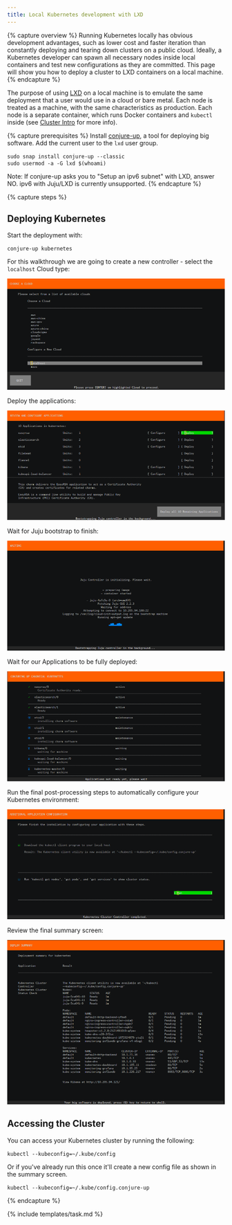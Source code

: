 ```yaml
---
title: Local Kubernetes development with LXD
---
```


{% capture overview %}
Running Kubernetes locally has obvious development advantages, such as lower cost and faster iteration than constantly deploying and tearing down clusters on a public cloud. Ideally, a Kubernetes developer can spawn all necessary nodes inside local containers and test new configurations as they are committed. This page will show you how to deploy a cluster to LXD containers on a local machine.
{% endcapture %}

The purpose of using [LXD](https://linuxcontainers.org/lxd/) on a local machine is to emulate the same deployment that a user would use in a cloud or bare metal. Each node is treated as a machine, with the same characteristics as production. Each node is a separate container, which runs Docker containers and `kubectl` inside (see [Cluster Intro](/docs/tutorials/kubernetes-basics/cluster-intro/) for more info).

{% capture prerequisites %}
Install [conjure-up](http://conjure-up.io/), a tool for deploying big software.
Add the current user to the `lxd` user group.
    
```
sudo snap install conjure-up --classic
sudo usermod -a -G lxd $(whoami)
```

Note: If conjure-up asks you to "Setup an ipv6 subnet" with LXD, answer NO. ipv6 with Juju/LXD is currently unsupported.
{% endcapture %}

{% capture steps %}
## Deploying Kubernetes

Start the deployment with:

    conjure-up kubernetes

For this walkthrough we are going to create a new controller - select the `localhost` Cloud type:

![Select Cloud](/images/docs/ubuntu/00-select-cloud.png)

Deploy the applications:

![Deploy Applications](/images/docs/ubuntu/01-deploy.png)

Wait for Juju bootstrap to finish:

![Bootstrap](/images/docs/ubuntu/02-bootstrap.png)

Wait for our Applications to be fully deployed:

![Waiting](/images/docs/ubuntu/03-waiting.png)

Run the final post-processing steps to automatically configure your Kubernetes environment:

![Postprocessing](/images/docs/ubuntu/04-postprocessing.png)

Review the final summary screen:

![Final Summary](/images/docs/ubuntu/05-final-summary.png)

## Accessing the Cluster 

You can access your Kubernetes cluster by running the following:
    
    
    kubectl --kubeconfig=~/.kube/config
    

Or if you've already run this once it'll create a new config file as shown in the summary screen.
    
    
    kubectl --kubeconfig=~/.kube/config.conjure-up
    
{% endcapture %}

{% include templates/task.md %}

